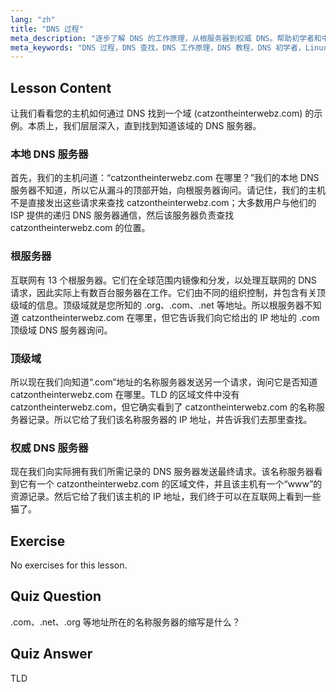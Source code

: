 ```yaml
---
lang: "zh"
title: "DNS 过程"
meta_description: "逐步了解 DNS 的工作原理，从根服务器到权威 DNS。帮助初学者和中级用户理解 DNS 查找过程。"
meta_keywords: "DNS 过程，DNS 查找，DNS 工作原理，DNS 教程，DNS 初学者，Linux DNS, TLD, 根服务器"
---
```


## Lesson Content

让我们看看您的主机如何通过 DNS 找到一个域 (catzontheinterwebz.com) 的示例。本质上，我们层层深入，直到找到知道该域的 DNS 服务器。

### 本地 DNS 服务器

首先，我们的主机问道：“catzontheinterwebz.com 在哪里？”我们的本地 DNS 服务器不知道，所以它从漏斗的顶部开始，向根服务器询问。请记住，我们的主机不是直接发出这些请求来查找 catzontheinterwebz.com；大多数用户与他们的 ISP 提供的递归 DNS 服务器通信，然后该服务器负责查找 catzontheinterwebz.com 的位置。

### 根服务器

互联网有 13 个根服务器。它们在全球范围内镜像和分发，以处理互联网的 DNS 请求，因此实际上有数百台服务器在工作。它们由不同的组织控制，并包含有关顶级域的信息。顶级域就是您所知的 .org、.com、.net 等地址。所以根服务器不知道 catzontheinterwebz.com 在哪里，但它告诉我们向它给出的 IP 地址的 .com 顶级域 DNS 服务器询问。

### 顶级域

所以现在我们向知道“.com”地址的名称服务器发送另一个请求，询问它是否知道 catzontheinterwebz.com 在哪里。TLD 的区域文件中没有 catzontheinterwebz.com，但它确实看到了 catzontheinterwebz.com 的名称服务器记录。所以它给了我们该名称服务器的 IP 地址，并告诉我们去那里查找。

### 权威 DNS 服务器

现在我们向实际拥有我们所需记录的 DNS 服务器发送最终请求。该名称服务器看到它有一个 catzontheinterwebz.com 的区域文件，并且该主机有一个“www”的资源记录。然后它给了我们该主机的 IP 地址，我们终于可以在互联网上看到一些猫了。

## Exercise

No exercises for this lesson.

## Quiz Question

.com、.net、.org 等地址所在的名称服务器的缩写是什么？

## Quiz Answer

TLD
